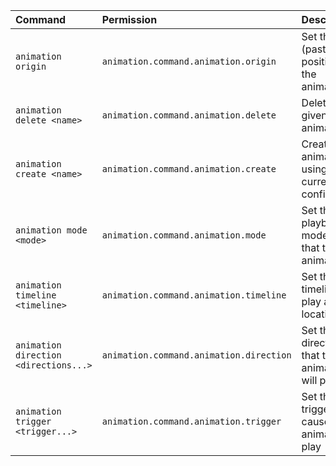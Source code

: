 | Command | Permission | Description |
| :------ | :--------- | :---------- |
| `animation origin` | `animation.command.animation.origin` | Set the origin (past position) for the animation |
| `animation delete <name>` | `animation.command.animation.delete` | Delete the given animation |
| `animation create <name>` | `animation.command.animation.create` | Create an animation using the current configuration |
| `animation mode <mode>` | `animation.command.animation.mode` | Set the playback mode for that the animation |
| `animation timeline <timeline>` | `animation.command.animation.timeline` | Set the timeline to play at this location |
| `animation direction <directions...>` | `animation.command.animation.direction` | Set the directions that the animation will play in |
| `animation trigger <trigger...>` | `animation.command.animation.trigger` | Set the triggers that cause the animation to play |